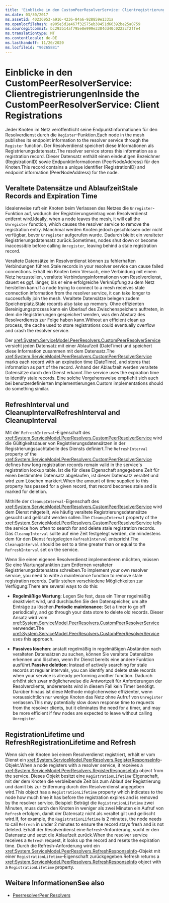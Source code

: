 ```yaml
---
title: 'Einblicke in den CustomPeerResolverService: Clientregistrierungen'
ms.date: 03/30/2017
ms.assetid: 40236953-a916-4236-84a6-928859e1331a
ms.openlocfilehash: a905e5d1e467f32575eb38451d66392be25a0759
ms.sourcegitcommit: bc293b14af795e0e999e3304dd40c0222cf2ffe4
ms.translationtype: MT
ms.contentlocale: de-DE
ms.lasthandoff: 11/26/2020
ms.locfileid: "96265881"
---
```

# <a name="inside-the-custompeerresolverservice-client-registrations"></a><span data-ttu-id="66a21-102">Einblicke in den CustomPeerResolverService: Clientregistrierungen</span><span class="sxs-lookup"><span data-stu-id="66a21-102">Inside the CustomPeerResolverService: Client Registrations</span></span>

<span data-ttu-id="66a21-103">Jeder Knoten im Netz veröffentlicht seine Endpunktinformationen für den Resolverdienst durch die `Register`-Funktion.</span><span class="sxs-lookup"><span data-stu-id="66a21-103">Each node in the mesh publishes its endpoint information to the resolver service through the `Register` function.</span></span> <span data-ttu-id="66a21-104">Der Resolverdienst speichert diese Informationen als Registrierungsdatensatz.</span><span class="sxs-lookup"><span data-stu-id="66a21-104">The resolver service stores this information as a registration record.</span></span> <span data-ttu-id="66a21-105">Dieser Datensatz enthält einen eindeutigen Bezeichner (RegistrationID) sowie Endpunktinformationen (PeerNodeAddress) für den Knoten.</span><span class="sxs-lookup"><span data-stu-id="66a21-105">This record contains a unique identifier (RegistrationID) and endpoint information (PeerNodeAddress) for the node.</span></span>  
  
## <a name="stale-records-and-expiration-time"></a><span data-ttu-id="66a21-106">Veraltete Datensätze und Ablaufzeit</span><span class="sxs-lookup"><span data-stu-id="66a21-106">Stale Records and Expiration Time</span></span>  

 <span data-ttu-id="66a21-107">Idealerweise ruft ein Knoten beim Verlassen des Netzes die `Unregister`- Funktion auf, wodurch der Registrierungseintrag vom Resolverdienst entfernt wird.</span><span class="sxs-lookup"><span data-stu-id="66a21-107">Ideally, when a node leaves the mesh, it will call the `Unregister` function, which causes the resolver service to remove the registration entry.</span></span> <span data-ttu-id="66a21-108">Manchmal werden Knoten jedoch geschlossen oder nicht verfügbar, bevor `Unregister` aufgerufen wurde. Dadurch bleibt ein veralteter Registrierungsdatensatz zurück.</span><span class="sxs-lookup"><span data-stu-id="66a21-108">Sometimes, nodes shut down or become inaccessible before calling `Unregister`, leaving behind a stale registration record.</span></span>  
  
 <span data-ttu-id="66a21-109">Veraltete Datensätze im Resolverdienst können zu fehlerhaften Verbindungen führen.</span><span class="sxs-lookup"><span data-stu-id="66a21-109">Stale records in your resolver service can cause failed connections.</span></span> <span data-ttu-id="66a21-110">Erhält ein Knoten beim Versuch, eine Verbindung mit einem Netz herzustellen, veraltete Verbindungsinformationen vom Resolverdienst, dauert es ggf. länger, bis er eine erfolgreiche Verknüpfung zu dem Netz herstellen kann.</span><span class="sxs-lookup"><span data-stu-id="66a21-110">If a node trying to connect to a mesh receives stale connection information from the resolver service, it can take longer to successfully join the mesh.</span></span> <span data-ttu-id="66a21-111">Veraltete Datensätze belegen zudem Speicherplatz.</span><span class="sxs-lookup"><span data-stu-id="66a21-111">Stale records also take up memory.</span></span> <span data-ttu-id="66a21-112">Ohne effizienten Bereinigungsprozess kann ein Überlauf des Zwischenspeichers auftreten, in dem die Registrierungen gespeichert werden, was den Absturz des Resolverdiensts zur Folge haben kann.</span><span class="sxs-lookup"><span data-stu-id="66a21-112">Without an efficient clean up process, the cache used to store registrations could eventually overflow and crash the resolver service.</span></span>  
  
 <span data-ttu-id="66a21-113">Der <xref:System.ServiceModel.PeerResolvers.CustomPeerResolverService> versieht jeden Datensatz mit einer Ablaufzeit (DateTime) und speichert diese Information zusammen mit dem Datensatz.</span><span class="sxs-lookup"><span data-stu-id="66a21-113">The <xref:System.ServiceModel.PeerResolvers.CustomPeerResolverService> marks each record with an expiration time (DateTime), and stores that information as part of the record.</span></span> <span data-ttu-id="66a21-114">Anhand der Ablaufzeit werden veraltete Datensätze durch den Dienst erkannt.</span><span class="sxs-lookup"><span data-stu-id="66a21-114">The service uses the expiration time to identify stale records.</span></span> <span data-ttu-id="66a21-115">Eine solche Vorgehensweise empfiehlt sich auch bei benutzerdefinierten Implementierungen.</span><span class="sxs-lookup"><span data-stu-id="66a21-115">Custom implementations should do something similar.</span></span>  
  
## <a name="refreshinterval-and-cleanupinterval"></a><span data-ttu-id="66a21-116">RefreshInterval und CleanupInterval</span><span class="sxs-lookup"><span data-stu-id="66a21-116">RefreshInterval and CleanupInterval</span></span>  

 <span data-ttu-id="66a21-117">Mit der `RefreshInterval`-Eigenschaft des <xref:System.ServiceModel.PeerResolvers.CustomPeerResolverService> wird die Gültigkeitsdauer von Registrierungsdatensätzen in der Registrierungssuchtabelle des Diensts definiert.</span><span class="sxs-lookup"><span data-stu-id="66a21-117">The `RefreshInterval` property of the <xref:System.ServiceModel.PeerResolvers.CustomPeerResolverService> defines how long registration records remain valid in the service's registration lookup table.</span></span> <span data-ttu-id="66a21-118">Ist die für diese Eigenschaft angegebene Zeit für einen bestimmten Datensatz abgelaufen, ist dieser Datensatz veraltet und wird zum Löschen markiert.</span><span class="sxs-lookup"><span data-stu-id="66a21-118">When the amount of time supplied to this property has passed for a given record, that record becomes stale and is marked for deletion.</span></span>  
  
 <span data-ttu-id="66a21-119">Mithilfe der `CleanupInterval`-Eigenschaft des <xref:System.ServiceModel.PeerResolvers.CustomPeerResolverService> wird dem Dienst mitgeteilt, wie häufig veraltete Registrierungsdatensätze gesucht und gelöscht werden sollen.</span><span class="sxs-lookup"><span data-stu-id="66a21-119">The `CleanupInterval` property of the <xref:System.ServiceModel.PeerResolvers.CustomPeerResolverService> tells the service how often to search for and delete stale registration records.</span></span> <span data-ttu-id="66a21-120">Das `CleanupInterval` sollte auf eine Zeit festgelegt werden, die mindestens dem für den Dienst festgelegten `RefreshInterval` entspricht.</span><span class="sxs-lookup"><span data-stu-id="66a21-120">The `CleanupInterval` should be set to a time greater than or equal to the `RefreshInterval` set on the service.</span></span>  
  
 <span data-ttu-id="66a21-121">Wenn Sie einen eigenen Resolverdienst implementieren möchten, müssen Sie eine Wartungsfunktion zum Entfernen veralteter Registrierungsdatensätze schreiben.</span><span class="sxs-lookup"><span data-stu-id="66a21-121">To implement your own resolver service, you need to write a maintenance function to remove stale registration records.</span></span> <span data-ttu-id="66a21-122">Dafür stehen verschiedene Möglichkeiten zur Verfügung:</span><span class="sxs-lookup"><span data-stu-id="66a21-122">There are several ways to do this:</span></span>  
  
- <span data-ttu-id="66a21-123">**Regelmäßige Wartung**: Legen Sie fest, dass ein Timer regelmäßig deaktiviert wird, und durchlaufen Sie den Datenspeicher, um alte Einträge zu löschen.</span><span class="sxs-lookup"><span data-stu-id="66a21-123">**Periodic maintenance**: Set a timer to go off periodically, and go through your data store to delete old records.</span></span> <span data-ttu-id="66a21-124">Dieser Ansatz wird vom <xref:System.ServiceModel.PeerResolvers.CustomPeerResolverService> verwendet.</span><span class="sxs-lookup"><span data-stu-id="66a21-124">The <xref:System.ServiceModel.PeerResolvers.CustomPeerResolverService> uses this approach.</span></span>  
  
- <span data-ttu-id="66a21-125">**Passives löschen**: anstatt regelmäßig in regelmäßigen Abständen nach veralteten Datensätzen zu suchen, können Sie veraltete Datensätze erkennen und löschen, wenn Ihr Dienst bereits eine andere Funktion ausführt.</span><span class="sxs-lookup"><span data-stu-id="66a21-125">**Passive deletion**: Instead of actively searching for stale records at regular intervals, you can identify and delete stale records when your service is already performing another function.</span></span> <span data-ttu-id="66a21-126">Dadurch erhöht sich zwar möglicherweise die Antwortzeit für Anforderungen der Resolverclients, andererseits wird in diesem Fall kein Timer benötigt. Darüber hinaus ist diese Methode möglicherweise effizienter, wenn voraussichtlich nur wenige Knoten das Netz ohne Aufruf von `Unregister` verlassen.</span><span class="sxs-lookup"><span data-stu-id="66a21-126">This may potentially slow down response time to requests from the resolver clients, but it eliminates the need for a timer, and may be more efficient if few nodes are expected to leave without calling `Unregister`.</span></span>  
  
## <a name="registrationlifetime-and-refresh"></a><span data-ttu-id="66a21-127">RegistrationLifetime und Refresh</span><span class="sxs-lookup"><span data-stu-id="66a21-127">RegistrationLifetime and Refresh</span></span>  

 <span data-ttu-id="66a21-128">Wenn sich ein Knoten bei einem Resolverdienst registriert, erhält er vom Dienst ein <xref:System.ServiceModel.PeerResolvers.RegisterResponseInfo>-Objekt.</span><span class="sxs-lookup"><span data-stu-id="66a21-128">When a node registers with a resolver service, it receives a <xref:System.ServiceModel.PeerResolvers.RegisterResponseInfo> object from the service.</span></span> <span data-ttu-id="66a21-129">Dieses Objekt besitzt eine `RegistrationLifetime`-Eigenschaft, mit der dem Knoten die verbleibende Zeit bis zum Ablauf der Registrierung und damit bis zur Entfernung durch den Resolverdienst angegeben wird.</span><span class="sxs-lookup"><span data-stu-id="66a21-129">This object has a `RegistrationLifetime` property which indicates to the node how much time it has before the registration expires and is removed by the resolver service.</span></span> <span data-ttu-id="66a21-130">Beispiel: Beträgt die `RegistrationLifetime` zwei Minuten, muss durch den Knoten in weniger als zwei Minuten ein Aufruf von `Refresh` erfolgen, damit der Datensatz nicht als veraltet gilt und gelöscht wird.</span><span class="sxs-lookup"><span data-stu-id="66a21-130">If, for example, the `RegistrationLifetime` is 2 minutes, the node needs to call `Refresh` in under 2 minutes to ensure the record stays fresh and is not deleted.</span></span> <span data-ttu-id="66a21-131">Erhält der Resolverdienst eine `Refresh`-Anforderung, sucht er den Datensatz und setzt die Ablaufzeit zurück.</span><span class="sxs-lookup"><span data-stu-id="66a21-131">When the resolver service receives a `Refresh` request, it looks up the record and resets the expiration time.</span></span> <span data-ttu-id="66a21-132">Durch die Refresh-Anforderung wird ein <xref:System.ServiceModel.PeerResolvers.RefreshResponseInfo>-Objekt mit einer `RegistrationLifetime`-Eigenschaft zurückgegeben.</span><span class="sxs-lookup"><span data-stu-id="66a21-132">Refresh returns a <xref:System.ServiceModel.PeerResolvers.RefreshResponseInfo> object with a `RegistrationLifetime` property.</span></span>  
  
## <a name="see-also"></a><span data-ttu-id="66a21-133">Weitere Informationen</span><span class="sxs-lookup"><span data-stu-id="66a21-133">See also</span></span>

- [<span data-ttu-id="66a21-134">Peerresolver</span><span class="sxs-lookup"><span data-stu-id="66a21-134">Peer Resolvers</span></span>](peer-resolvers.md)
